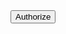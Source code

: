 <!DOCTYPE html>
<html>
<head>
  <title>Gmail API JavaScript Quickstart</title>
  <script src="https://apis.google.com/js/api.js"></script>
</head>
<body>
  <button id="authorize_button">Authorize</button>
  <button id="signout_button" style="display: none;">Sign Out</button>
  <pre id="content"></pre>

  <script>
    const CLIENT_ID = 'YOUR_CLIENT_ID';
    const API_KEY = 'YOUR_API_KEY';
    const SCOPES = 'https://www.googleapis.com/auth/gmail.readonly';
    let tokenClient;
    let gapiInited = false;
    let gisInited = false;

    function gapiLoaded() {
      gapi.load('client', initializeGapiClient);
    }

    function gisLoaded() {
      tokenClient = google.accounts.oauth2.initTokenClient({
        client_id: CLIENT_ID,
        scope: SCOPES,
        callback: '', // defined at requestAccessToken time
      });
      gisInited = true;
      maybeEnableButtons();
    }

    function initializeGapiClient() {
      gapi.client.init({
        apiKey: API_KEY,
      }).then(function() {
        gapiInited = true;
        maybeEnableButtons();
      });
    }

    function maybeEnableButtons() {
      if (gapiInited && gisInited) {
        document.getElementById('authorize_button').style.visibility = 'visible';
      }
    }

    function handleAuthClick(event) {
      tokenClient.requestAccessToken({prompt: 'consent'});
    }

    function handleSignoutClick(event) {
      const token = google.accounts.oauth2.getAuthInstance().getToken();
      if (token) {
        google.accounts.oauth2.revoke(token.access_token);
      }
      document.getElementById('authorize_button').style.visibility = 'visible';
      document.getElementById('signout_button').style.visibility = 'hidden';
      document.getElementById('content').innerText = '';
    }

    function listEmails() {
      gapi.client.gmail.users.messages.list({
        'userId': 'me',
        'q': 'is:unread'
      }).then(function(response) {
        const messages = response.result.messages;
        if (messages && messages.length > 0) {
          const messageId = messages[0].id;
          getMessage(messageId);
        } else {
          document.getElementById('content').innerText = 'No new messages.';
        }
      });
    }

    function getMessage(messageId) {
      gapi.client.gmail.users.messages.get({
        'userId': 'me',
        'id': messageId
      }).then(function(response) {
        const headers = response.result.payload.headers;
        let subject = '';
        for (let i = 0; i < headers.length; i++) {
          if (headers[i].name === 'Subject') {
            subject = headers[i].value;
            break;
          }
        }
        document.getElementById('content').innerText = 'Subject: ' + subject;
      });
    }

    document.getElementById('authorize_button').onclick = handleAuthClick;
    document.getElementById('signout_button').onclick = handleSignoutClick;
  </script>
</body>
</html>
